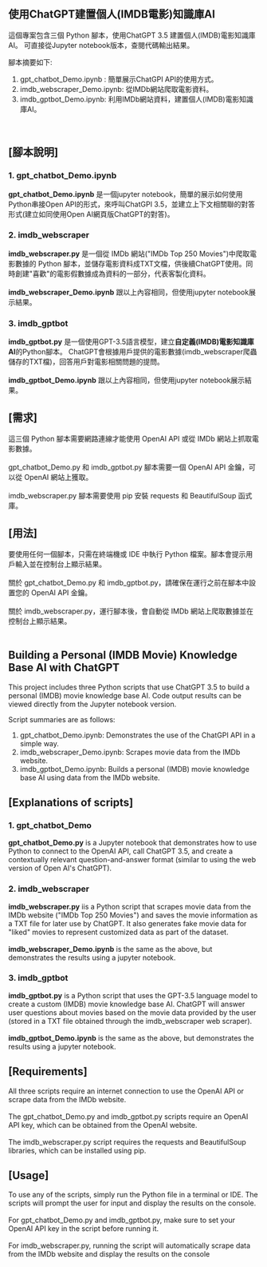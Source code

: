 ## 使用ChatGPT建置個人(IMDB電影)知識庫AI
這個專案包含三個 Python 腳本，使用ChatGPT 3.5 建置個人(IMDB)電影知識庫AI。
可直接從Jupyter notebook版本，查閱代碼輸出結果。

腳本摘要如下: 

1. gpt_chatbot_Demo.ipynb : 簡單展示ChatGPI API的使用方式。
2. imdb_webscraper_Demo.ipynb: 從IMDb網站爬取電影資料。
3. imdb_gptbot_Demo.ipynb: 利用IMDb網站資料，建置個人(IMDB)電影知識庫AI。


<br>

## [腳本說明]
### 1. gpt_chatbot_Demo.ipynb

**gpt_chatbot_Demo.ipynb** 是一個jupyter notebook，簡單的展示如何使用Python串接Open API的形式，來呼叫ChatGPI 3.5，並建立上下文相關聯的對答形式(建立如同使用Open AI網頁版ChatGPT的對答)。
<br>

### 2. imdb_webscraper
**imdb_webscraper.py** 是一個從 IMDb 網站("IMDb Top 250 Movies")中爬取電影數據的 Python 腳本，並儲存電影資料成TXT文檔，供後續ChatGPT使用。同時創建"喜歡"的電影假數據成為資料的一部分，代表客製化資料。
<br>
<br>
**imdb_webscraper_Demo.ipynb** 跟以上內容相同，但使用jupyter notebook展示結果。
<br>

### 3. imdb_gptbot
**imdb_gptbot.py** 是一個使用GPT-3.5語言模型，建立**自定義(IMDB)電影知識庫AI**的Python腳本。
ChatGPT會根據用戶提供的電影數據(imdb_webscraper爬蟲儲存的TXT檔)，回答用戶對電影相關問題的提問。
<br>
<br>
**imdb_gptbot_Demo.ipynb** 跟以上內容相同，但使用jupyter notebook展示結果。
<br>

## [需求]
這三個 Python 腳本需要網路連線才能使用 OpenAI API 或從 IMDb 網站上抓取電影數據。<br><br>
gpt_chatbot_Demo.py 和 imdb_gptbot.py 腳本需要一個 OpenAI API 金鑰，可以從 OpenAI 網站上獲取。<br><br>
imdb_webscraper.py 腳本需要使用 pip 安裝 requests 和 BeautifulSoup 函式庫。
<br>

## [用法]
要使用任何一個腳本，只需在終端機或 IDE 中執行 Python 檔案。腳本會提示用戶輸入並在控制台上顯示結果。
<br><br>
關於 gpt_chatbot_Demo.py 和 imdb_gptbot.py，請確保在運行之前在腳本中設置您的 OpenAI API 金鑰。
<br><br>
關於 imdb_webscraper.py，運行腳本後，會自動從 IMDb 網站上爬取數據並在控制台上顯示結果。
<br>
<br>




## Building a Personal (IMDB Movie) Knowledge Base AI with ChatGPT
This project includes three Python scripts that use ChatGPT 3.5 to build a personal (IMDB) movie knowledge base AI. Code output results can be viewed directly from the Jupyter notebook version.

Script summaries are as follows:

1. gpt_chatbot_Demo.ipynb: Demonstrates the use of the ChatGPI API in a simple way.
2. imdb_webscraper_Demo.ipynb: Scrapes movie data from the IMDb website.
3. imdb_gptbot_Demo.ipynb: Builds a personal (IMDB) movie knowledge base AI using data from the IMDb website.

## [Explanations of scripts]

### 1. gpt_chatbot_Demo
**gpt_chatbot_Demo.py** is a Jupyter notebook that demonstrates how to use Python to connect to the OpenAI API, call ChatGPT 3.5, and create a contextually relevant question-and-answer format (similar to using the web version of Open AI's ChatGPT).
<br>

### 2. imdb_webscraper
**imdb_webscraper.py** iis a Python script that scrapes movie data from the IMDb website ("IMDb Top 250 Movies") and saves the movie information as a TXT file for later use by ChatGPT. It also generates fake movie data for "liked" movies to represent customized data as part of the dataset.
<br>
<br>
**imdb_webscraper_Demo.ipynb** is the same as the above, but demonstrates the results using a jupyter notebook.
<br>

### 3. imdb_gptbot
**imdb_gptbot.py** is a Python script that uses the GPT-3.5 language model to create a custom (IMDB) movie knowledge base AI. ChatGPT will answer user questions about movies based on the movie data provided by the user (stored in a TXT file obtained through the imdb_webscraper web scraper).
<br>
<br>
**imdb_gptbot_Demo.ipynb** is the same as the above, but demonstrates the results using a jupyter notebook.
<br>

## [Requirements]
All three scripts require an internet connection to use the OpenAI API or scrape data from the IMDb website. <br><br>
The gpt_chatbot_Demo.py and imdb_gptbot.py scripts require an OpenAI API key, which can be obtained from the OpenAI website. <br><br>
The imdb_webscraper.py script requires the requests and BeautifulSoup libraries, which can be installed using pip.
<br>

## [Usage]
To use any of the scripts, simply run the Python file in a terminal or IDE. The scripts will prompt the user for input and display the results on the console.
<br><br>
For gpt_chatbot_Demo.py and imdb_gptbot.py, make sure to set your OpenAI API key in the script before running it.
<br><br>
For imdb_webscraper.py, running the script will automatically scrape data from the IMDb website and display the results on the console